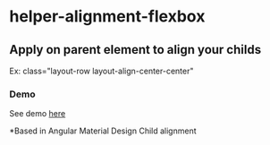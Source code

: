# helper-alignment-flexbox

## Apply on parent element to align your childs
 Ex: class="layout-row layout-align-center-center"

 ### Demo
 See demo <a href="https://codepen.io/gss-patricia/pen/pWexbE"> here </a>


 *Based in Angular Material Design Child alignment